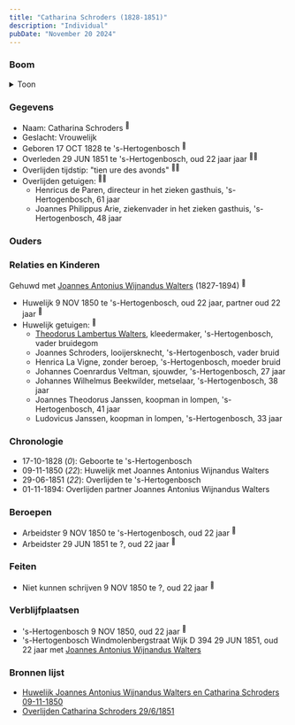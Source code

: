 ```yaml
---
title: "Catharina Schroders (1828-1851)"
description: "Individual"
pubDate: "November 20 2024"
---
```


### Boom
<details><summary>Toon</summary>

![test](https://www.plantuml.com/plantuml/svg/dP31QW8n48RlUOf13vw4NLTh5H6hAArGBTIsHvdDJjtKR2APY8ZuxeswMA7GGs_3vFzclic0FJg_BRJWjJ8RT5X0YdAzSdPhif7Lre5tQ3WyaV4YLnc1L4vgkjHKRFmU2YfISdnfiIT7rkyt96wcIetCS100CBGk8xV8bLmROkxr2bIctuT478MemSjv5GjnGIeZz3awPH1UPUviGBa2oF0KHN4SmnMlJeRZP9o47OTFHJexGg-ROhfVfjPxJTq-n6sOZnOGtpVkeSRrHtBUhiYabcL-0_5wg_KIJRQKpZAdDbW6kj61wTiiqAtuDtsywaujcW30W_7Mg2t3X_eoOTYfGkrlxQC4e3fE9gt9y0_hnXtCvkydw_O_hECIxZJX6P6zKpBtGRUqxNLtb6NAh4AqKqPRqTbm4aLHqeIgLglSxqbhkmkMHr7-UxrU9aHvoaz332ZSM-Xl)
</details>

### Gegevens
- Naam: Catharina Schroders <sup><a href="../s00148/" style="text-decoration:none" title="Huwelijk Joannes Antonius Wijnandus Walters en Catharina Schroders 09-11-1850">:link:</a></sup>
- Geslacht: Vrouwelijk
- Geboren 17 OCT 1828 te 's-Hertogenbosch <sup><a href="../s00148/" style="text-decoration:none" title="Huwelijk Joannes Antonius Wijnandus Walters en Catharina Schroders 09-11-1850">:link:</a></sup>
- Overleden 29 JUN 1851 te 's-Hertogenbosch, oud 22 jaar jaar <sup><a href="../s00149/" style="text-decoration:none" title="Huwelijk Joannes Antonius Wijnandus Walters en Joanna Schroders 24-12-1859">:link:</a><a href="../s00241/" style="text-decoration:none" title="Overlijden Catharina Schroders 29/6/1851">:link:</a></sup>
- Overlijden tijdstip: "tien ure des avonds" <sup><a href="../s00149/" style="text-decoration:none" title="Huwelijk Joannes Antonius Wijnandus Walters en Joanna Schroders 24-12-1859">:link:</a><a href="../s00241/" style="text-decoration:none" title="Overlijden Catharina Schroders 29/6/1851">:link:</a></sup>
- Overlijden getuigen: <sup><a href="../s00149/" style="text-decoration:none" title="Huwelijk Joannes Antonius Wijnandus Walters en Joanna Schroders 24-12-1859">:link:</a><a href="../s00241/" style="text-decoration:none" title="Overlijden Catharina Schroders 29/6/1851">:link:</a></sup>
  - Henricus de Paren, directeur in het zieken gasthuis, \'s-Hertogenbosch, 61 jaar
  - Joannes Philippus Arie, ziekenvader in het zieken gasthuis, \'s-Hertogenbosch, 48 jaar

### Ouders

### Relaties en Kinderen

Gehuwd met [Joannes Antonius Wijnandus Walters](../i00103/) (1827-1894) <sup><a href="../s00148/" style="text-decoration:none" title="Huwelijk Joannes Antonius Wijnandus Walters en Catharina Schroders 09-11-1850">:link:</a></sup>
- Huwelijk 9 NOV 1850 te 's-Hertogenbosch, oud 22 jaar, partner oud 22 jaar <sup><a href="../s00148/" style="text-decoration:none" title="Huwelijk Joannes Antonius Wijnandus Walters en Catharina Schroders 09-11-1850">:link:</a></sup>
- Huwelijk getuigen:  <sup><a href="../s00148/" style="text-decoration:none" title="Huwelijk Joannes Antonius Wijnandus Walters en Catharina Schroders 09-11-1850">:link:</a></sup>
  - [Theodorus Lambertus Walters](../i00088/), kleedermaker, \'s-Hertogenbosch, vader bruidegom
  - Joannes Schroders, looijersknecht, \'s-Hertogenbosch, vader bruid
  - Henrica La Vigne, zonder beroep, \'s-Hertogenbosch, moeder bruid
  - Johannes Coenrardus Veltman, sjouwder, \'s-Hertogenbosch, 27 jaar
  - Johannes Wilhelmus Beekwilder, metselaar, \'s-Hertogenbosch, 38 jaar
  - Joannes Theodorus Janssen, koopman in lompen, \'s-Hertogenbosch, 41 jaar
  - Ludovicus Janssen, koopman in lompen, \'s-Hertogenbosch, 33 jaar

### Chronologie
- 17-10-1828 (<i>0</i>): Geboorte te 's-Hertogenbosch
- 09-11-1850 (<i>22</i>): Huwelijk met Joannes Antonius Wijnandus Walters
- 29-06-1851 (<i>22</i>): Overlijden te 's-Hertogenbosch
- 01-11-1894: Overlijden partner Joannes Antonius Wijnandus Walters

### Beroepen
- Arbeidster 9 NOV 1850 te 's-Hertogenbosch, oud 22 jaar <sup><a href="../s00148/" style="text-decoration:none" title="Huwelijk Joannes Antonius Wijnandus Walters en Catharina Schroders 09-11-1850">:link:</a></sup>
- Arbeidster 29 JUN 1851 te ?, oud 22 jaar <sup><a href="../s00241/" style="text-decoration:none" title="Overlijden Catharina Schroders 29/6/1851">:link:</a></sup>

### Feiten
- Niet kunnen schrijven 9 NOV 1850 te ?, oud 22 jaar <sup><a href="../s00148/" style="text-decoration:none" title="Huwelijk Joannes Antonius Wijnandus Walters en Catharina Schroders 09-11-1850">:link:</a></sup>

### Verblijfplaatsen
- 's-Hertogenbosch  9 NOV 1850, oud 22 jaar  <sup><a href="../s00148/" style="text-decoration:none" title="Huwelijk Joannes Antonius Wijnandus Walters en Catharina Schroders 09-11-1850">:link:</a></sup>
- 's-Hertogenbosch Windmolenbergstraat Wijk D 394 29 JUN 1851, oud 22 jaar met [Joannes Antonius Wijnandus Walters](../i00103/) 

### Bronnen lijst
- [Huwelijk Joannes Antonius Wijnandus Walters en Catharina Schroders 09-11-1850](../s00148/)
- [Overlijden Catharina Schroders 29/6/1851](../s00241/)